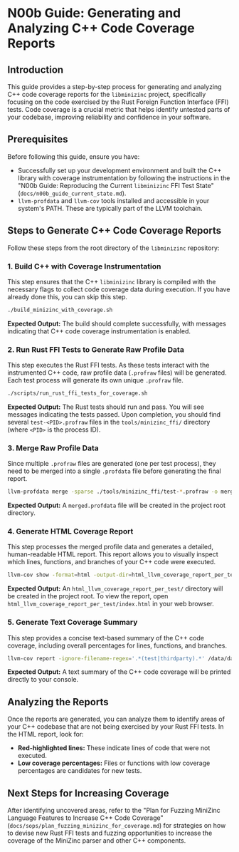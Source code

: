 # N00b Guide: Generating and Analyzing C++ Code Coverage Reports

## Introduction

This guide provides a step-by-step process for generating and analyzing C++ code coverage reports for the `libminizinc` project, specifically focusing on the code exercised by the Rust Foreign Function Interface (FFI) tests. Code coverage is a crucial metric that helps identify untested parts of your codebase, improving reliability and confidence in your software.

## Prerequisites

Before following this guide, ensure you have:

*   Successfully set up your development environment and built the C++ library with coverage instrumentation by following the instructions in the "N00b Guide: Reproducing the Current `libminizinc` FFI Test State" (`docs/n00b_guide_current_state.md`).
*   `llvm-profdata` and `llvm-cov` tools installed and accessible in your system's PATH. These are typically part of the LLVM toolchain.

## Steps to Generate C++ Code Coverage Reports

Follow these steps from the root directory of the `libminizinc` repository:

### 1. Build C++ with Coverage Instrumentation

This step ensures that the C++ `libminizinc` library is compiled with the necessary flags to collect code coverage data during execution. If you have already done this, you can skip this step.

```bash
./build_minizinc_with_coverage.sh
```

**Expected Output:** The build should complete successfully, with messages indicating that C++ code coverage instrumentation is enabled.

### 2. Run Rust FFI Tests to Generate Raw Profile Data

This step executes the Rust FFI tests. As these tests interact with the instrumented C++ code, raw profile data (`.profraw` files) will be generated. Each test process will generate its own unique `.profraw` file.

```bash
./scripts/run_rust_ffi_tests_for_coverage.sh
```

**Expected Output:** The Rust tests should run and pass. You will see messages indicating the tests passed. Upon completion, you should find several `test-<PID>.profraw` files in the `tools/minizinc_ffi/` directory (where `<PID>` is the process ID).

### 3. Merge Raw Profile Data

Since multiple `.profraw` files are generated (one per test process), they need to be merged into a single `.profdata` file before generating the final report.

```bash
llvm-profdata merge -sparse ./tools/minizinc_ffi/test-*.profraw -o merged.profdata
```

**Expected Output:** A `merged.profdata` file will be created in the project root directory.

### 4. Generate HTML Coverage Report

This step processes the merged profile data and generates a detailed, human-readable HTML report. This report allows you to visually inspect which lines, functions, and branches of your C++ code were executed.

```bash
llvm-cov show -format=html -output-dir=html_llvm_coverage_report_per_test -ignore-filename-regex='.*(test|thirdparty).*' /data/data/com.termux/files/home/storage/github/libminizinc/build_coverage/libminizinc_c_wrapper.so -instr-profile=merged.profdata
```

**Expected Output:** An `html_llvm_coverage_report_per_test/` directory will be created in the project root. To view the report, open `html_llvm_coverage_report_per_test/index.html` in your web browser.

### 5. Generate Text Coverage Summary

This step provides a concise text-based summary of the C++ code coverage, including overall percentages for lines, functions, and branches.

```bash
llvm-cov report -ignore-filename-regex='.*(test|thirdparty).*' /data/data/com.termux/files/home/storage/github/libminizinc/build_coverage/libminizinc_c_wrapper.so -instr-profile=merged.profdata
```

**Expected Output:** A text summary of the C++ code coverage will be printed directly to your console.

## Analyzing the Reports

Once the reports are generated, you can analyze them to identify areas of your C++ codebase that are not being exercised by your Rust FFI tests. In the HTML report, look for:

*   **Red-highlighted lines:** These indicate lines of code that were not executed.
*   **Low coverage percentages:** Files or functions with low coverage percentages are candidates for new tests.

## Next Steps for Increasing Coverage

After identifying uncovered areas, refer to the "Plan for Fuzzing MiniZinc Language Features to Increase C++ Code Coverage" (`docs/sops/plan_fuzzing_minizinc_for_coverage.md`) for strategies on how to devise new Rust FFI tests and fuzzing opportunities to increase the coverage of the MiniZinc parser and other C++ components.
